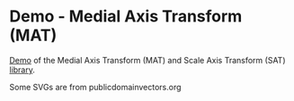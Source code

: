 # Demo - Medial Axis Transform (MAT)
[Demo](https://florissteenkamp.github.io/mat-demo/) of the Medial Axis 
Transform (MAT) and Scale Axis Transform (SAT) 
[library](https://github.com/FlorisSteenkamp/MAT).

Some SVGs are from publicdomainvectors.org